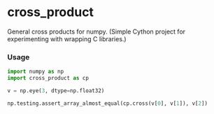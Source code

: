 # cross_product
General cross products for numpy. (Simple Cython project for experimenting with wrapping C libraries.)

### Usage

```python
import numpy as np
import cross_product as cp

v = np.eye(3, dtype=np.float32)

np.testing.assert_array_almost_equal(cp.cross(v[0], v[1]), v[2])
```